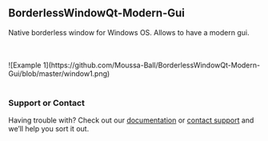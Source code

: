 ## BorderlessWindowQt-Modern-Gui
Native borderless window for Windows OS. Allows to have a modern gui.

<br />
<br />
![Example 1](https://github.com/Moussa-Ball/BorderlessWindowQt-Modern-Gui/blob/master/window1.png)
<br />
<br />

### Support or Contact

Having trouble with? Check out our [documentation](https://help.github.com/categories/github-pages-basics/) or [contact support](https://github.com/contact) and we’ll help you sort it out.
